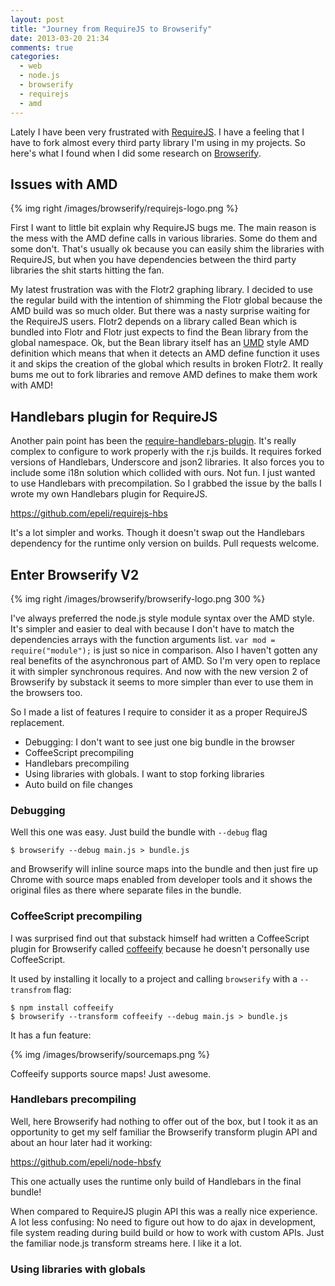 ```yaml
---
layout: post
title: "Journey from RequireJS to Browserify"
date: 2013-03-20 21:34
comments: true
categories:
  - web
  - node.js
  - browserify
  - requirejs
  - amd
---
```


Lately I have been very frustrated with [RequireJS][]. I have a feeling that I
have to fork almost every third party library I'm using in my projects. So
here's what I found when I did some research on [Browserify][].

<!-- more -->

## Issues with AMD

{% img right /images/browserify/requirejs-logo.png %}

First I want to little bit explain why RequireJS bugs me. The main reason is
the mess with the AMD define calls in various libraries. Some do them and some
don't. That's usually ok because you can easily shim the libraries with
RequireJS, but when you have dependencies between the third party libraries the
shit starts hitting the fan.

My latest frustration was with the Flotr2 graphing library. I decided to use
the regular build with the intention of shimming the Flotr global because the
AMD build was so much older. But there was a nasty surprise waiting for the
RequireJS users. Flotr2 depends on a library called Bean which is bundled into
Flotr and Flotr just expects to find the Bean library from the global
namespace. Ok, but the Bean library itself has an [UMD][] style AMD definition
which means that when it detects an AMD define function it uses it and skips
the creation of the global which results in broken Flotr2. It really bums me
out to fork libraries and remove AMD defines to make them work with AMD!

## Handlebars plugin for RequireJS

Another pain point has been the [require-handlebars-plugin][]. It's really
complex to configure to work properly with the r.js builds. It requires forked
versions of Handlebars, Underscore and json2 libraries. It also forces you to
include some i18n solution which collided with ours. Not fun. I just wanted to
use Handlebars with precompilation. So I grabbed the issue by the balls I
wrote my own Handlebars plugin for RequireJS.

<https://github.com/epeli/requirejs-hbs>

It's a lot simpler and works. Though it doesn't swap out the Handlebars
dependency for the runtime only version on builds. Pull requests welcome.

## Enter Browserify V2

{% img right /images/browserify/browserify-logo.png 300 %}

I've always preferred the node.js style module syntax over the AMD style. It's
simpler and easier to deal with because I don't have to match the dependencies
arrays with the function arguments list. `var mod = require("module");` is just
so nice in comparison. Also I haven't gotten any real benefits of the
asynchronous part of AMD. So I'm very open to replace it with simpler
synchronous requires. And now with the new version 2 of Browserify by substack
it seems to more simpler than ever to use them in the browsers too.

So I made a list of features I require to consider it as a proper RequireJS
replacement.

  - Debugging: I don't want to see just one big bundle in the browser
  - CoffeeScript precompiling
  - Handlebars precompiling
  - Using libraries with globals. I want to stop forking libraries
  - Auto build on file changes

### Debugging

Well this one was easy. Just build the bundle with `--debug` flag

    $ browserify --debug main.js > bundle.js

and Browserify will inline source maps into the bundle and then just fire up
Chrome with source maps enabled from developer tools and it shows the original
files as there where separate files in the bundle.

### CoffeeScript precompiling

I was surprised find out that substack himself had written a CoffeeScript
plugin for Browserify called [coffeeify][] because he doesn't personally use
CoffeeScript.

It used by installing it locally to a project and calling `browserify` with a
`--transfrom` flag:

    $ npm install coffeeify
    $ browserify --transform coffeeify --debug main.js > bundle.js

It has a fun feature:

{% img /images/browserify/sourcemaps.png %}

Coffeeify supports source maps! Just awesome.

### Handlebars precompiling

Well, here Browserify had nothing to offer out of the box, but I took it as an
opportunity to get my self familiar the Browserify transform plugin API and
about an hour later had it working:

<https://github.com/epeli/node-hbsfy>

This one actually uses the runtime only build of Handlebars in the final
bundle!

When compared to RequireJS plugin API this was a really nice experience. A lot
less confusing: No need to figure out how to do ajax in development, file
system reading during build build or how to work with custom APIs. Just the
familiar node.js transform streams here. I like it a lot.

### Using libraries with globals

[RequireJS]: http://requirejs.org/
[Browserify]: https://github.com/substack/node-browserify
[UMD]: https://github.com/umdjs/umd
[require-handlebars-plugin]: https://github.com/SlexAxton/require-handlebars-plugin
[coffeeify]: https://github.com/substack/coffeeify
